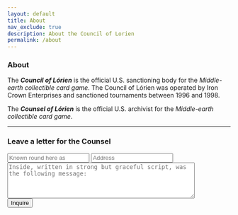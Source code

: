 ```yaml
---
layout: default
title: About
nav_exclude: true
description: About the Council of Lorien 
permalink: /about
---
```


### About

The ***Council of Lórien*** is the official U.S. sanctioning body for the _Middle-earth collectible card game_. 
The Council of Lórien was operated by Iron Crown Enterprises and sanctioned tournaments between 1996 and 1998.

The ***Counsel of Lórien*** is the official U.S. archivist for the _Middle-earth collectible card game_.

---

### Leave a letter for the Counsel

<form method="post" action="https://forms.un-static.com/forms/870c9fca8c1e2d184592d226cb8a21c725eed1a1">
  <input type="search" name="name" placeholder="Known round here as" required>
  <input type="email" name="email" placeholder="Address" required>
  <textarea name="message" placeholder="Inside, written in strong but graceful script, was the following message:" cols="50" rows="5" required></textarea>
  <br>
  <button type="submit" class="btn">Inquire</button>
</form>
